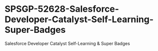# SPSGP-52628-Salesforce-Developer-Catalyst-Self-Learning-Super-Badges
Salesforce Developer Catalyst Self-Learning &amp; Super Badges
